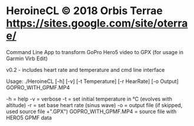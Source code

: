 # HeroineCL © 2018 Orbis Terrae https://sites.google.com/site/oterrae/

Command Line App to transform GoPro Hero5 video to GPX (for usage in Garmin Virb Edit)

v0.2 - includes heart rate and temperature and cmd line interface

Usage: ./HeroineCL [-h] [-v] [-t Temperature] [-r HearRate] [-o Output] GOPRO_WITH_GPMF.MP4

-h = help
-v = verbose
-t = set initial temperature in °C (evolves with altitude)
-r = set base heart rate (sinus wave)
-o = output file (if skipped, used source file +".GPX")
GOPRO_WITH_GPMF.MP4 = source file with HERO5 GPMF data
